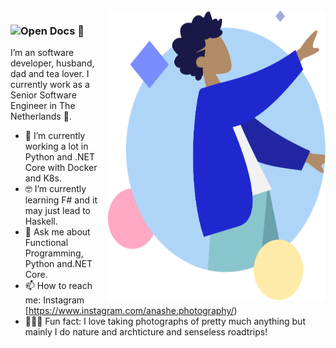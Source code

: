 <img align="right" src="https://github.com/chivandikwa/chivandikwa/blob/master/humaaans.png" alt="Illustration of Thulani being himself" width=350px height=465px/>

### ![Open Docs](https://img.shields.io/badge/Hi_my_name_is-Thulani-green?style=for-the-badge&logo=google-scholar) 👋

I’m an software developer, husband, dad and tea lover. I currently work as a Senior Software Engineer in The Netherlands 🌷. 

- 📱  I’m currently working a lot in Python and .NET Core with Docker and K8s.
- 🤓 I’m currently learning F# and it may just lead to Haskell.
- 💬  Ask me about Functional Programming, Python and.NET Core.
- 📫  How to reach me: Instagram [https://www.instagram.com/anashe.photography/)
- 🚴🏽‍♀️  Fun fact: I love taking photographs of pretty much anything but mainly I do nature and archticture and senseless roadtrips!

